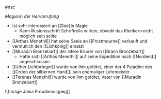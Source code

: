 #nsc 

*Magierin der Hervorrufung*

- Ist sehr interessiert an [[Soe]]s Magie
	- Kann Illusionsschrift Schriftrolle wirken, obwohl das Klerikern nicht möglich sein sollte
- [[Arthas Menethil]] hat seine Seele an [[Frostmourne]] verkauft und vermutlich den [[Lichkönig]] ersetzt
- [[Muradin Bronzebart]] der ältere Bruder von [[Brann Bronzebart]]
	- Hatte sich [[Arthas Menethil]] auf seine Expedition nach [[Nordend]] angeschlossen
- [[Uther Lichtbringer]] wurde von ihm getötet, einer der 4 Paladine des [[Orden der silbernen Hand]], sein ehemaliger Lehrmeister
- [[Terenas Menethil]] wurde von ihm getötet, Vater von [[Muradin Bronzebart]]


![[Image Jaina Proudmoor.jpeg]]